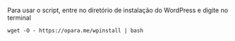 Para usar o script, entre no diretório de instalação do WordPress e digite no terminal

```
wget -O - https://opara.me/wpinstall | bash
```